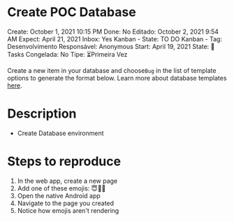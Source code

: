 # Create POC Database

Create: October 1, 2021 10:15 PM
Done: No
Editado: October 2, 2021 9:54 AM
Expect: April 21, 2021
Inbox: Yes
Kanban - State: TO DO
Kanban - Tag: Desenvolvimento
Responsável: Anonymous
Start: April 19, 2021
State: 🔴
Tasks Congelada: No
Tipe: ⏳Primeira Vez

Create a new item in your database and choose`Bug` in the list of template options to generate the format below. Learn more about database templates [here](https://www.notion.so/Database-templates-454ed5ab5bd24226b58d176697bd7e10).

# Description

- Create Database environment

# Steps to reproduce

1. In the web app, create a new page
2. Add one of these emojis: 😇🐶🌮
3. Open the native Android app
4. Navigate to the page you created
5. Notice how emojis aren't rendering